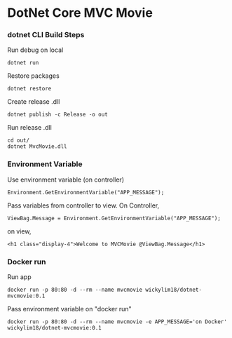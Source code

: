 # DotNet Core MVC Movie

### dotnet CLI Build Steps

Run debug on local
```
dotnet run
```
Restore packages
```
dotnet restore
```
Create release .dll
```
dotnet publish -c Release -o out
```
Run release .dll
```
cd out/
dotnet MvcMovie.dll
```


### Environment Variable

Use environment variable (on controller)
```
Environment.GetEnvironmentVariable("APP_MESSAGE");
```

Pass variables from controller to view. On Controller,
```
ViewBag.Message = Environment.GetEnvironmentVariable("APP_MESSAGE");
```
on view,
```
<h1 class="display-4">Welcome to MVCMovie @ViewBag.Message</h1>
```

### Docker run
Run app
```
docker run -p 80:80 -d --rm --name mvcmovie wickylim18/dotnet-mvcmovie:0.1
```
Pass environment variable on "docker run"
```
docker run -p 80:80 -d --rm --name mvcmovie -e APP_MESSAGE='on Docker' wickylim18/dotnet-mvcmovie:0.1
```